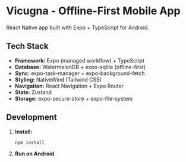 # Vicugna - Offline-First Mobile App

React Native app built with Expo + TypeScript for Android.

## Tech Stack

- **Framework:** Expo (managed workflow) + TypeScript
- **Database:** WatermelonDB + expo-sqlite (offline-first)
- **Sync:** expo-task-manager + expo-background-fetch
- **Styling:** NativeWind (Tailwind CSS)
- **Navigation:** React Navigation + Expo Router
- **State:** Zustand
- **Storage:** expo-secure-store + expo-file-system

## Development

1. **Install:**
   ```bash
   npm install

2. **Run on Android**
``` npm run Android